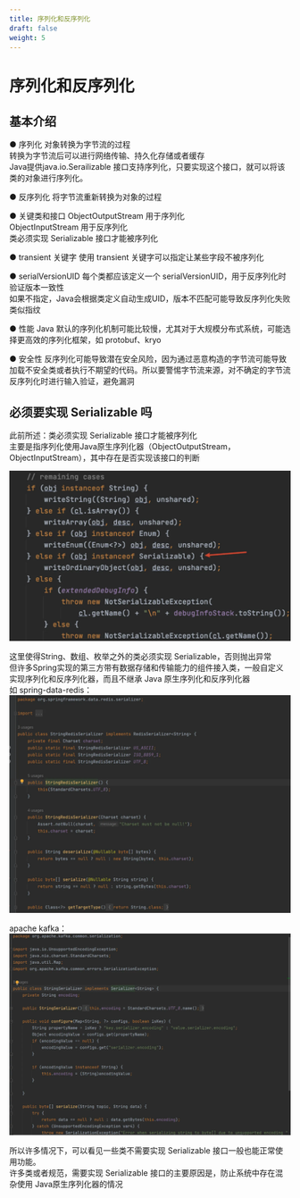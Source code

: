 ```yaml
---
title: 序列化和反序列化
draft: false
weight: 5
---
```


# 序列化和反序列化
## 基本介绍
● 序列化
对象转换为字节流的过程  
转换为字节流后可以进行网络传输、持久化存储或者缓存   
Java提供java.io.Serailizable 接口支持序列化，只要实现这个接口，就可以将该类的对象进行序列化。  

● 反序列化
将字节流重新转换为对象的过程

● 关键类和接口
ObjectOutputStream 用于序列化  
ObjectInputStream 用于反序列化  
类必须实现 Serializable 接口才能被序列化  

● transient 关键字
使用 transient 关键字可以指定让某些字段不被序列化  

● serialVersionUID
每个类都应该定义一个 serialVersionUID，用于反序列化时验证版本一致性  
如果不指定，Java会根据类定义自动生成UID，版本不匹配可能导致反序列化失败  
类似指纹  

● 性能
Java 默认的序列化机制可能比较慢，尤其对于大规模分布式系统，可能选择更高效的序列化框架，如 protobuf、kryo

● 安全性
反序列化可能导致潜在安全风险，因为通过恶意构造的字节流可能导致加载不安全类或者执行不期望的代码。所以要警惕字节流来源，对不确定的字节流反序列化时进行输入验证，避免漏洞

## 必须要实现 Serializable 吗
此前所述：类必须实现 Serializable 接口才能被序列化  
主要是指序列化使用Java原生序列化器（ObjectOutputStream， ObjectInputStream），其中存在是否实现该接口的判断  

![java-serializable.png](./images/java-serializable.png "java-serializable.png") 

这里使得String、数组、枚举之外的类必须实现 Serializable，否则抛出异常  
但许多Spring实现的第三方带有数据存储和传输能力的组件接入类，一般自定义实现序列化和反序列化器，而且不继承 Java 原生序列化和反序列化器  
如 spring-data-redis：  
![spring-data-redis-serializable.png](./images/spring-data-redis-serializable.png "spring-data-redis-serializable.png") 

apache kafka：
![kafka-serializable.png](./images/kafka-serializable.png "kafka-serializable.png") 

所以许多情况下，可以看见一些类不需要实现 Serializable 接口一般也能正常使用功能。  
许多类或者规范，需要实现 Serializable 接口的主要原因是，防止系统中存在混杂使用 Java原生序列化器的情况  
